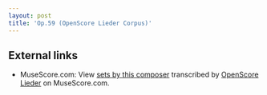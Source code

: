 ```yaml
---
layout: post
title: 'Op.59 (OpenScore Lieder Corpus)'
---
```


## External links

- MuseScore.com: View [sets by this composer] transcribed by [OpenScore Lieder] on MuseScore.com.

[sets by this composer]: https://musescore.com/openscore-lieder-corpus/sets/5032890
[OpenScore Lieder]: https://musescore.com/openscore-lieder-corpus

